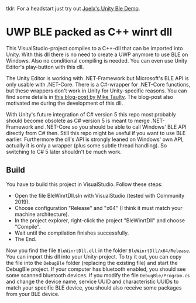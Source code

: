 tldr: For a headstart just try out [Joelx's Unity Ble Demo](https://github.com/Joelx/BleWinrtDll-Unity-Demo).

# UWP BLE packed as C++ winrt dll

This VisualStudio-project compiles to a C++-dll that can be imported into Unity. With this dll there is no need to create a UWP anymore to use BLE on Windows. Also no conditional compiling is needed. You can even use Unity Editor's play-button with this dll. 

The Unity Editor is working with .NET-Framework but Microsoft's BLE API is only usable with .NET-Core. There is a C#-wrapper for .NET-Core functions, but these wrappers don't work in Unity for Unity-specific reasons. You can find some details in [this blog-post by Mike Taulty](https://mtaulty.com/2019/03/22/rough-notes-on-experiments-with-uwp-apis-in-the-unity-editor-with-c-winrt/). The blog-post also motivated me during the development of this dll.

With Unity's future integration of C# version 5 this repo most probably should become obsolete as C# version 5 is meant to merge .NET-Framework and .NET-Core so you should be able to call Windows' BLE API directly from C# then. Still this repo might be useful if you want to use BLE earlier. Furthermore the dll's API is strongly leaned on Windows' own API, actually it is only a wrapper (plus some subtle thread handling). So switching to C# 5 later shouldn't be much work.

## Build

You have to build this project in VisualStudio. Follow these steps:

- Open the file BleWinrtDll.sln with VisualStudio (tested with Community 2019).
- Choose configuration "Release" and "x64" (I think it must match your machine architecture).
- In the project explorer, right-click the project "BleWinrtDll" and choose "Compile".
- Wait until the compilation finishes successfully.
- The End.

Now you find the file `BleWinrtDll.dll` in the folder `BleWinrtDll/x64/Release`. You can import this dll into your Unity-project. To try it out, you can copy the file into the `DebugBle` folder (replacing the existing file) and start the DebugBle project. If your computer has bluetooth enabled, you should see some scanned bluetooth devices. If you modify the file `DebugBle/Program.cs` and change the device name, service UUID and characteristic UUIDs to match your specific BLE device, you should also receive some packages from your BLE device.
